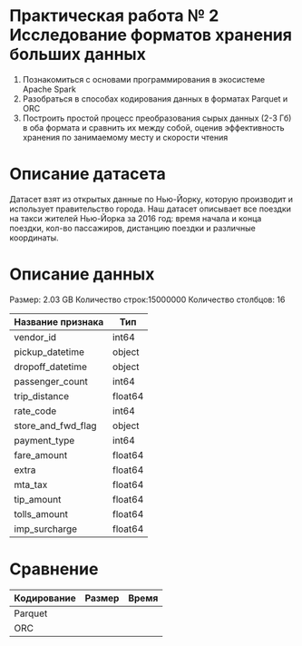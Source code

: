 # Практическая работа № 2 Исследование форматов хранения больших данных

1) Познакомиться с основами программирования в экосистеме Apache Spark
2) Разобраться в способах кодирования данных в форматах Parquet и ORC
3) Построить простой процесс преобразования сырых данных (2-3 Гб) в оба формата и сравнить их между собой, оценив эффективность хранения по занимаемому месту и скорости чтения

# Описание датасета
Датасет взят из открытых данные по Нью-Йорку, которую производит и использует правительство города. Наш датасет описывает все поездки на такси жителей Нью-Йорка за 2016 год: время начала и конца поездки, кол-во пассажиров, дистанцию поездки и различные координаты.

# Описание данных
Размер: 2.03 GB
Количество строк:15000000
Количество столбцов: 16

| Название признака  | Тип     | 
|--------------------|---------|
| vendor_id          | int64   |  
| pickup_datetime    | object  | 
| dropoff_datetime   | object  | 
| passenger_count    | int64   |  
| trip_distance      | float64 |
| rate_code          | int64   |  
| store_and_fwd_flag | object  | 
| payment_type       | int64   |  
| fare_amount        | float64 |
| extra              | float64 |
| mta_tax            | float64 |
| tip_amount         | float64 |
| tolls_amount       | float64 |
| imp_surcharge      | float64 |

# Сравнение

| Кодирование | Размер | Время |
|-------------|--------|-------|
| Parquet     |        |       |
| ORC         |        |       |
